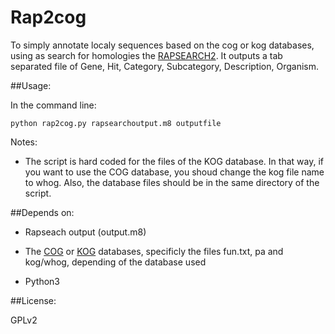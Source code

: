 # Rap2cog

To simply annotate localy sequences based on the cog or kog databases, using as search for homologies the [RAPSEARCH2](http://omics.informatics.indiana.edu/mg/RAPSearch2/).
It outputs a tab separated file of Gene, Hit, Category, Subcategory, Description, Organism.

##Usage:


In the command line:
<pre><code>python rap2cog.py rapsearchoutput.m8 outputfile
</code></pre>


Notes:

+ The script is hard coded for the files of the KOG database. In that way, if you want to use the COG database, you shoud change the kog file name to whog. Also, the database files should be in the same directory of the script.

##Depends on:

+ Rapseach output (output.m8)

+ The [COG](ftp://ftp.ncbi.nih.gov/pub/COG/COG/) or [KOG](ftp://ftp.ncbi.nih.gov/pub/COG/KOG/) databases, specificly the files fun.txt, pa and kog/whog, depending of the database used

+ Python3



##License:

GPLv2
